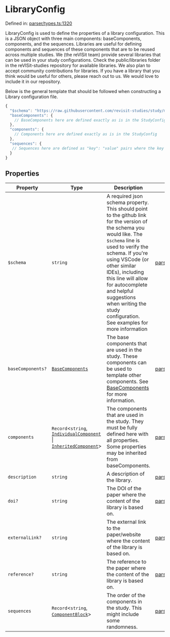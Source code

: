 # LibraryConfig

Defined in: [parser/types.ts:1320](https://github.com/revisit-studies/study/blob/91e343153031618f8f5789851e5b25c288bf8f4a/src/parser/types.ts#L1320)

LibraryConfig is used to define the properties of a library configuration. This is a JSON object with three main components: baseComponents, components, and the sequences. Libraries are useful for defining components and sequences of these components that are to be reused across multiple studies. We (the reVISit team) provide several libraries that can be used in your study configurations. Check the public/libraries folder in the reVISit-studies repository for available libraries. We also plan to accept community contributions for libraries. If you have a library that you think would be useful for others, please reach out to us. We would love to include it in our repository.

Below is the general template that should be followed when constructing a Library configuration file.

```js
{
  "$schema": "https://raw.githubusercontent.com/revisit-studies/study/main/src/parser/LibraryConfigSchema.json",
  "baseComponents": {
    // BaseComponents here are defined exactly as is in the StudyConfig
  },
  "components": {
    // Components here are defined exactly as is in the StudyConfig
  },
  "sequences": {
   // Sequences here are defined as "key": "value" pairs where the key is the name of the sequence and the value is a ComponentBlock, just like in the StudyConfig
  }
}
```

## Properties

| Property | Type | Description | Defined in |
| ------ | ------ | ------ | ------ |
| <a id="$schema"></a> `$schema` | `string` | A required json schema property. This should point to the github link for the version of the schema you would like. The `$schema` line is used to verify the schema. If you're using VSCode (or other similar IDEs), including this line will allow for autocomplete and helpful suggestions when writing the study configuration. See examples for more information | [parser/types.ts:1322](https://github.com/revisit-studies/study/blob/91e343153031618f8f5789851e5b25c288bf8f4a/src/parser/types.ts#L1322) |
| <a id="basecomponents"></a> `baseComponents?` | [`BaseComponents`](../type-aliases/BaseComponents.md) | The base components that are used in the study. These components can be used to template other components. See [BaseComponents](../../type-aliases/BaseComponents) for more information. | [parser/types.ts:1332](https://github.com/revisit-studies/study/blob/91e343153031618f8f5789851e5b25c288bf8f4a/src/parser/types.ts#L1332) |
| <a id="components"></a> `components` | `Record`\<`string`, [`IndividualComponent`](../type-aliases/IndividualComponent.md) \| [`InheritedComponent`](../type-aliases/InheritedComponent.md)\> | The components that are used in the study. They must be fully defined here with all properties. Some properties may be inherited from baseComponents. | [parser/types.ts:1334](https://github.com/revisit-studies/study/blob/91e343153031618f8f5789851e5b25c288bf8f4a/src/parser/types.ts#L1334) |
| <a id="description"></a> `description` | `string` | A description of the library. | [parser/types.ts:1324](https://github.com/revisit-studies/study/blob/91e343153031618f8f5789851e5b25c288bf8f4a/src/parser/types.ts#L1324) |
| <a id="doi"></a> `doi?` | `string` | The DOI of the paper where the content of the library is based on. | [parser/types.ts:1328](https://github.com/revisit-studies/study/blob/91e343153031618f8f5789851e5b25c288bf8f4a/src/parser/types.ts#L1328) |
| <a id="externallink"></a> `externalLink?` | `string` | The external link to the paper/website where the content of the library is based on. | [parser/types.ts:1330](https://github.com/revisit-studies/study/blob/91e343153031618f8f5789851e5b25c288bf8f4a/src/parser/types.ts#L1330) |
| <a id="reference"></a> `reference?` | `string` | The reference to the paper where the content of the library is based on. | [parser/types.ts:1326](https://github.com/revisit-studies/study/blob/91e343153031618f8f5789851e5b25c288bf8f4a/src/parser/types.ts#L1326) |
| <a id="sequences"></a> `sequences` | `Record`\<`string`, [`ComponentBlock`](ComponentBlock.md)\> | The order of the components in the study. This might include some randomness. | [parser/types.ts:1336](https://github.com/revisit-studies/study/blob/91e343153031618f8f5789851e5b25c288bf8f4a/src/parser/types.ts#L1336) |
